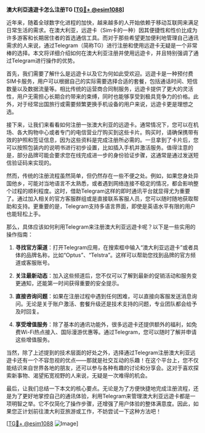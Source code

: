 **澳大利亞遠遊卡怎么注册TG [[TG💪+ @esim1088](https://t.me/s/esim1088)]**

近年来，随着全球数字化进程的加快，越来越多的人开始依赖于移动互联网来满足日常生活的需求。在澳大利亚，远遊卡（Sim卡的一种）因其便捷性和性价比成为许多游客和长期居住者的首选通信工具。而对于那些希望更加便利地管理自己通讯需求的人来说，通过Telegram（简称TG）进行注册和使用远遊卡无疑是一个非常棒的选择。本文将详细介绍如何在澳大利亚注册并使用远遊卡，并且特别强调了通过Telegram进行操作的优势。

首先，我们需要了解什么是远遊卡以及它为何如此受欢迎。远遊卡是一种预付费SIM卡服务，用户可以根据自己的实际需要选择合适的套餐，包括通话时间、短信数量以及数据流量等。相比传统的运营商合同制服务，远遊卡提供了更大的灵活性，用户无需担心长期合约带来的束缚，同时也能够享受到极具竞争力的价格。此外，对于经常出国旅行或需要频繁更换手机设备的用户来说，远遊卡更是理想之选。

接下来，让我们来看看如何注册一张澳大利亚的远遊卡。通常情况下，您可以在机场、各大购物中心或者专门的电信营业厅购买到这些卡片。购买时，请确保携带有效的护照和签证信息，因为这些资料是完成注册所必需的。一旦拿到了卡片后，您可以按照包装内的说明书进行初步设置，比如插入手机并激活服务。值得注意的是，部分品牌可能会要求您在线完成进一步的身份验证步骤，这通常是通过发送短信验证码来实现的。

然而，传统的注册流程虽然简单，但仍然存在一些不便之处。例如，如果您身处异国他乡，可能对当地语言不太熟悉，或者遇到网络连接不稳定的情况，都会影响整个过程的顺利程度。这时，借助Telegram这样的即时通讯平台就显得尤为重要了。通过加入相关的官方客服群组或是直接联系客服人员，您可以随时随地获取帮助和支持。更重要的是，Telegram支持多语言界面，即使是英语水平有限的用户也能轻松上手。

那么，具体应该如何利用Telegram来注册澳大利亚远遊卡呢？以下是一些实用的操作指南：

1. **寻找官方渠道**：打开Telegram应用，在搜索框中输入“澳大利亚远遊卡”或者具体的品牌名称，比如“Optus”、“Telstra”。这样可以帮助您找到品牌的官方频道或客服账号。
   
2. **关注最新动态**：加入这些频道后，您不仅可以了解到最新的促销活动和服务变更通知，还能第一时间获得重要的安全提示。

3. **直接咨询问题**：如果在注册过程中遇到任何困难，可以直接向客服发送消息询问。无论是关于账户激活、套餐升级还是技术支持的问题，专业团队都会给予及时回复。

4. **享受增值服务**：除了基本的通讯功能外，很多远遊卡还提供额外的福利，如免费Wi-Fi热点接入、国际漫游优惠等。通过Telegram，您可以随时了解并申请这些增值服务。

当然，除了上述提到的技术层面的好处之外，选择通过Telegram注册澳大利亚远遊卡还有一个不容忽视的优点——那就是社交互动的乐趣！在这个平台上，您不仅能结识来自世界各地的朋友，还可以参与各种有趣的讨论和分享会。这对于喜欢探索新事物、渴望拓宽视野的人来说，无疑是一次难得的机会。

最后，让我们总结一下本文的核心要点。无论是为了方便快捷地完成注册流程，还是为了更好地掌控自己的通讯体验，利用Telegram来管理澳大利亚远遊卡都是一项明智之举。它不仅简化了操作步骤，还增强了用户体验的整体满意度。因此，如果您正计划前往澳大利亚旅游或工作，不妨尝试一下这种方法吧！

[[TG💪+ @esim1088](https://t.me/s/esim1088) ![Image](https://i.postimg.cc/4NQfJmqS/Snipaste-2025-05-13-00-14-12.png)]